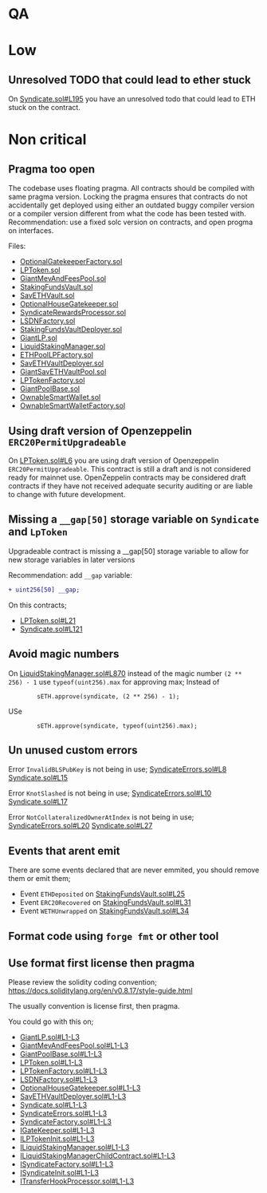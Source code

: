 # QA

# Low

## Unresolved TODO that could lead to ether stuck
On [Syndicate.sol#L195](https://github.com/code-423n4/2022-11-stakehouse/blob/main/contracts/syndicate/Syndicate.sol#L195) you have an unresolved todo that could lead to ETH stuck on the contract.


# Non critical


## Pragma too open
The codebase uses floating pragma. All contracts should be compiled with same pragma version. Locking the pragma ensures that contracts do not accidentally get deployed using either an outdated buggy compiler version or a compiler version different from what the code has been tested with.
Recommendation: use a fixed solc version on contracts, and open progma on interfaces.

Files:
- [OptionalGatekeeperFactory.sol](https://github.com/code-423n4/2022-11-stakehouse/blob/main/contracts/liquid-staking/OptionalGatekeeperFactory.sol)
- [LPToken.sol](https://github.com/code-423n4/2022-11-stakehouse/blob/main/contracts/liquid-staking/LPToken.sol)
- [GiantMevAndFeesPool.sol](https://github.com/code-423n4/2022-11-stakehouse/blob/main/contracts/liquid-staking/GiantMevAndFeesPool.sol)
- [StakingFundsVault.sol](https://github.com/code-423n4/2022-11-stakehouse/blob/main/contracts/liquid-staking/StakingFundsVault.sol)
- [SavETHVault.sol](https://github.com/code-423n4/2022-11-stakehouse/blob/main/contracts/liquid-staking/SavETHVault.sol)
- [OptionalHouseGatekeeper.sol](https://github.com/code-423n4/2022-11-stakehouse/blob/main/contracts/liquid-staking/OptionalHouseGatekeeper.sol)
- [SyndicateRewardsProcessor.sol](https://github.com/code-423n4/2022-11-stakehouse/blob/main/contracts/liquid-staking/SyndicateRewardsProcessor.sol)
- [LSDNFactory.sol](https://github.com/code-423n4/2022-11-stakehouse/blob/main/contracts/liquid-staking/LSDNFactory.sol)
- [StakingFundsVaultDeployer.sol](https://github.com/code-423n4/2022-11-stakehouse/blob/main/contracts/liquid-staking/StakingFundsVaultDeployer.sol)
- [GiantLP.sol](https://github.com/code-423n4/2022-11-stakehouse/blob/main/contracts/liquid-staking/GiantLP.sol)
- [LiquidStakingManager.sol](https://github.com/code-423n4/2022-11-stakehouse/blob/main/contracts/liquid-staking/LiquidStakingManager.sol)
- [ETHPoolLPFactory.sol](https://github.com/code-423n4/2022-11-stakehouse/blob/main/contracts/liquid-staking/ETHPoolLPFactory.sol)
- [SavETHVaultDeployer.sol](https://github.com/code-423n4/2022-11-stakehouse/blob/main/contracts/liquid-staking/SavETHVaultDeployer.sol)
- [GiantSavETHVaultPool.sol](https://github.com/code-423n4/2022-11-stakehouse/blob/main/contracts/liquid-staking/GiantSavETHVaultPool.sol)
- [LPTokenFactory.sol](https://github.com/code-423n4/2022-11-stakehouse/blob/main/contracts/liquid-staking/LPTokenFactory.sol)
- [GiantPoolBase.sol](https://github.com/code-423n4/2022-11-stakehouse/blob/main/contracts/liquid-staking/GiantPoolBase.sol)
- [OwnableSmartWallet.sol](https://github.com/code-423n4/2022-11-stakehouse/blob/main/contracts/smart-wallet/OwnableSmartWallet.sol)
- [OwnableSmartWalletFactory.sol](https://github.com/code-423n4/2022-11-stakehouse/blob/main/contracts/smart-wallet/OwnableSmartWalletFactory.sol)

## Using draft version of Openzeppelin `ERC20PermitUpgradeable`
On [LPToken.sol#L6](https://github.com/code-423n4/2022-11-stakehouse/blob/main/contracts/liquid-staking/LPToken.sol#L6) you are using draft version of Openzeppelin `ERC20PermitUpgradeable`.
This contract is still a draft and is not considered ready for mainnet use. OpenZeppelin contracts may be considered draft contracts if they have not received adequate security auditing or are liable to change with future development.

## Missing a `__gap[50]` storage variable on `Syndicate` and `LpToken`
Upgradeable contract is missing a __gap[50] storage variable to allow for new storage variables in later versions

Recommendation: add `__gap` variable:
```diff
+ uint256[50] __gap;
```

On this contracts;
- [LPToken.sol#L21](https://github.com/code-423n4/2022-11-stakehouse/blob/main/contracts/liquid-staking/LPToken.sol#L21)
- [Syndicate.sol#L121](https://github.com/code-423n4/2022-11-stakehouse/blob/main/contracts/syndicate/Syndicate.sol#L121)

## Avoid magic numbers

On [LiquidStakingManager.sol#L870](https://github.com/code-423n4/2022-11-stakehouse/blob/main/contracts/liquid-staking/LiquidStakingManager.sol#L870) instead of the magic number `(2 ** 256) - 1` use `typeof(uint256).max` for approving max;
Instead of
```
        sETH.approve(syndicate, (2 ** 256) - 1);
```
USe
```
        sETH.approve(syndicate, typeof(uint256).max);
```


## Un unused custom errors

Error `InvalidBLSPubKey` is not being in use;
[SyndicateErrors.sol#L8](https://github.com/code-423n4/2022-11-stakehouse/blob/main/contracts/syndicate/SyndicateErrors.sol#L8)
[Syndicate.sol#L15](https://github.com/code-423n4/2022-11-stakehouse/blob/main/contracts/syndicate/Syndicate.sol#L15)

Error `KnotSlashed` is not being in use;
[SyndicateErrors.sol#L10](https://github.com/code-423n4/2022-11-stakehouse/blob/main/contracts/syndicate/SyndicateErrors.sol#L10)
[Syndicate.sol#L17](https://github.com/code-423n4/2022-11-stakehouse/blob/main/contracts/syndicate/Syndicate.sol#L17)

Error `NotCollateralizedOwnerAtIndex` is not being in use;
[SyndicateErrors.sol#L20](https://github.com/code-423n4/2022-11-stakehouse/blob/main/contracts/syndicate/SyndicateErrors.sol#L20)
[Syndicate.sol#L27](https://github.com/code-423n4/2022-11-stakehouse/blob/main/contracts/syndicate/Syndicate.sol#L27)

## Events that arent emit
There are some events declared that are never emmited, you should remove them or emit them;
- Event `ETHDeposited` on [StakingFundsVault.sol#L25](https://github.com/code-423n4/2022-11-stakehouse/blob/main/contracts/liquid-staking/StakingFundsVault.sol#L25)
- Event `ERC20Recovered` on [StakingFundsVault.sol#L31](https://github.com/code-423n4/2022-11-stakehouse/blob/main/contracts/liquid-staking/StakingFundsVault.sol#L31)
- Event `WETHUnwrapped` on [StakingFundsVault.sol#L34](https://github.com/code-423n4/2022-11-stakehouse/blob/main/contracts/liquid-staking/StakingFundsVault.sol#L34)

## Format code using `forge fmt` or other tool

## Use format first license then pragma
Please review the solidity coding convention;
https://docs.soliditylang.org/en/v0.8.17/style-guide.html

The usually convention is license first, then pragma.

You could go with this on;
- [GiantLP.sol#L1-L3](https://github.com/code-423n4/2022-11-stakehouse/blob/main/contracts/liquid-staking/GiantLP.sol#L1-L3)
- [GiantMevAndFeesPool.sol#L1-L3](https://github.com/code-423n4/2022-11-stakehouse/blob/main/contracts/liquid-staking/GiantMevAndFeesPool.sol#L1-L3)
- [GiantPoolBase.sol#L1-L3](https://github.com/code-423n4/2022-11-stakehouse/blob/main/contracts/liquid-staking/GiantPoolBase.sol#L1-L3)
- [LPToken.sol#L1-L3](https://github.com/code-423n4/2022-11-stakehouse/blob/main/contracts/liquid-staking/LPToken.sol#L1-L3)
- [LPTokenFactory.sol#L1-L3](https://github.com/code-423n4/2022-11-stakehouse/blob/main/contracts/liquid-staking/LPTokenFactory.sol#L1-L3)
- [LSDNFactory.sol#L1-L3](https://github.com/code-423n4/2022-11-stakehouse/blob/main/contracts/liquid-staking/LSDNFactory.sol#L1-L3)
- [OptionalHouseGatekeeper.sol#L1-L3](https://github.com/code-423n4/2022-11-stakehouse/blob/main/contracts/liquid-staking/OptionalHouseGatekeeper.sol#L1-L3)
- [SavETHVaultDeployer.sol#L1-L3](https://github.com/code-423n4/2022-11-stakehouse/blob/main/contracts/liquid-staking/SavETHVaultDeployer.sol#L1-L3)
- [Syndicate.sol#L1-L3](https://github.com/code-423n4/2022-11-stakehouse/blob/main/contracts/syndicate/Syndicate.sol#L1-L3)
- [SyndicateErrors.sol#L1-L3](https://github.com/code-423n4/2022-11-stakehouse/blob/main/contracts/syndicate/SyndicateErrors.sol#L1-L3)
- [SyndicateFactory.sol#L1-L3](https://github.com/code-423n4/2022-11-stakehouse/blob/main/contracts/syndicate/SyndicateFactory.sol#L1-L3)
- [IGateKeeper.sol#L1-L3](https://github.com/code-423n4/2022-11-stakehouse/blob/main/contracts/interfaces/IGateKeeper.sol#L1-L3)
- [ILPTokenInit.sol#L1-L3](https://github.com/code-423n4/2022-11-stakehouse/blob/main/contracts/interfaces/ILPTokenInit.sol#L1-L3)
- [ILiquidStakingManager.sol#L1-L3](https://github.com/code-423n4/2022-11-stakehouse/blob/main/contracts/interfaces/ILiquidStakingManager.sol#L1-L3)
- [ILiquidStakingManagerChildContract.sol#L1-L3](https://github.com/code-423n4/2022-11-stakehouse/blob/main/contracts/interfaces/ILiquidStakingManagerChildContract.sol#L1-L3)
- [ISyndicateFactory.sol#L1-L3](https://github.com/code-423n4/2022-11-stakehouse/blob/main/contracts/interfaces/ISyndicateFactory.sol#L1-L3)
- [ISyndicateInit.sol#L1-L3](https://github.com/code-423n4/2022-11-stakehouse/blob/main/contracts/interfaces/ISyndicateInit.sol#L1-L3)
- [ITransferHookProcessor.sol#L1-L3](https://github.com/code-423n4/2022-11-stakehouse/blob/main/contracts/interfaces/ITransferHookProcessor.sol#L1-L3)
